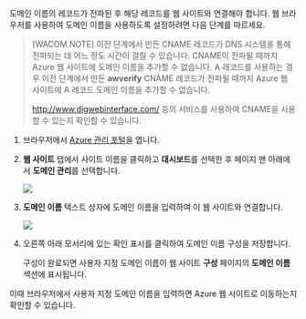 도메인 이름의 레코드가 전파된 후 해당 레코드를 웹 사이트와 연결해야 합니다. 웹 브라우저를 사용하여 도메인 이름을 사용하도록 설정하려면 다음 단계를 따르세요.

> [WACOM.NOTE] 이전 단계에서 만든 CNAME 레코드가 DNS 시스템을 통해 전파되는 데 어느 정도 시간이 걸릴 수 있습니다. CNAME이 전파될 때까지 Azure 웹 사이트에 도메인 이름을 추가할 수 없습니다. A 레코드를 사용하는 경우 이전 단계에서 만든 **awverify** CNAME 레코드가 전파될 때까지 Azure 웹 사이트에 A 레코드 도메인 이름을 추가할 수 없습니다.
>
> <http://www.digwebinterface.com/> 등의 서비스를 사용하여 CNAME을 사용할 수 있는지 확인할 수 있습니다.

1.  브라우저에서 [Azure 관리 포털][Azure 관리 포털]을 엽니다.

2.  **웹 사이트** 탭에서 사이트 이름을 클릭하고 **대시보드**를 선택한 후 페이지 맨 아래에서 **도메인 관리**를 선택합니다.

    ![][0]

3.  **도메인 이름** 텍스트 상자에 도메인 이름을 입력하여 이 웹 사이트와 연결합니다.

    ![][1]

4.  오른쪽 아래 모서리에 있는 확인 표시를 클릭하여 도메인 이름 구성을 저장합니다.

    구성이 완료되면 사용자 지정 도메인 이름이 웹 사이트 **구성** 페이지의 **도메인 이름** 섹션에 표시됩니다.

이때 브라우저에서 사용자 지정 도메인 이름을 입력하면 Azure 웹 사이트로 이동하는지 확인할 수 있습니다.

  [Azure 관리 포털]: https://manage.windowsazure.com
  [0]: ./media/custom-dns-web-site/dncmntask-cname-6.png
  [1]: ./media/custom-dns-web-site/dncmntask-cname-7.png
